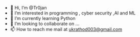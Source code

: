 - 👋 Hi, I’m @Tr0jan
- 👀 I’m interested in programming , cyber security ,AI and ML
- 🌱 I’m currently learning Python 
- 💞️ I’m looking to collaborate on ...
- 📫 How to reach me mail at ukrathod003@gmail.com

<!---
Tr0jan1011/Tr0jan1011 is a ✨ special ✨ repository because its `README.md` (this file) appears on your GitHub profile.
You can click the Preview link to take a look at your changes.
--->

